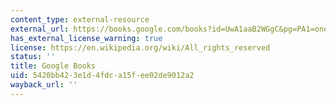 ```yaml
---
content_type: external-resource
external_url: https://books.google.com/books?id=UwA1aaB2WGgC&pg=PA1=onepage#v=onepage&q&f=false
has_external_license_warning: true
license: https://en.wikipedia.org/wiki/All_rights_reserved
status: ''
title: Google Books
uid: 5420bb42-3e1d-4fdc-a15f-ee02de9012a2
wayback_url: ''
---
```

